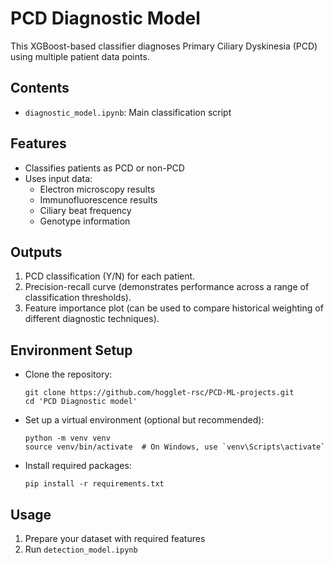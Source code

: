 # PCD Diagnostic Model

This XGBoost-based classifier diagnoses Primary Ciliary Dyskinesia (PCD) using multiple patient data points.

## Contents

- `diagnostic_model.ipynb`: Main classification script

## Features

- Classifies patients as PCD or non-PCD
- Uses input data:
  - Electron microscopy results
  - Immunofluorescence results
  - Ciliary beat frequency
  - Genotype information

## Outputs

1. PCD classification (Y/N) for each patient.
2. Precision-recall curve (demonstrates performance across a range of classification thresholds).
3. Feature importance plot (can be used to compare historical weighting of different diagnostic techniques).

## Environment Setup

   - Clone the repository:
     ```
     git clone https://github.com/hogglet-rsc/PCD-ML-projects.git
     cd 'PCD Diagnostic model'
     ```
   - Set up a virtual environment (optional but recommended):
     ```
     python -m venv venv
     source venv/bin/activate  # On Windows, use `venv\Scripts\activate`
     ```
   - Install required packages:
     ```
     pip install -r requirements.txt
     ```

## Usage

1. Prepare your dataset with required features
2. Run `detection_model.ipynb`

